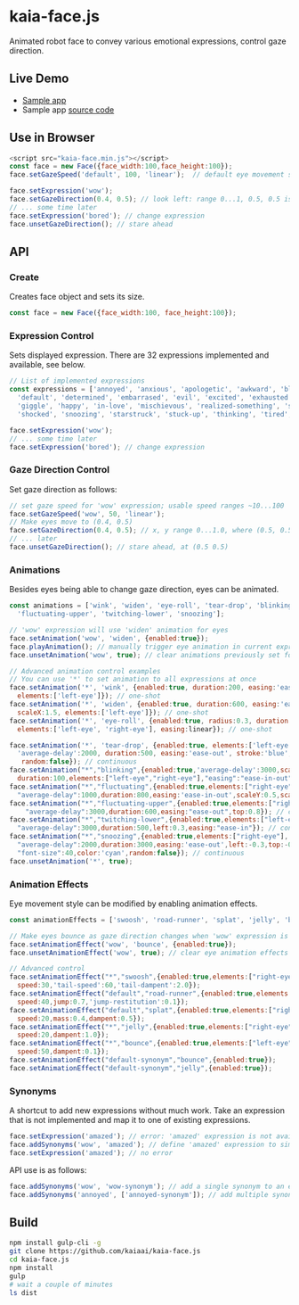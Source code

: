 # kaia-face.js
Animated robot face to convey various emotional expressions, control gaze direction.

## Live Demo
- [Sample app](https://kaia.ai/view-app/5a0556a554d7fc08c068f3b7)
- Sample app [source code](https://github.com/kaiaai/sample-apps/tree/master/face-animation)

## Use in Browser
```js
<script src="kaia-face.min.js"></script>
const face = new Face({face_width:100,face_height:100});
face.setGazeSpeed('default', 100, 'linear');  // default eye movement speed

face.setExpression('wow');
face.setGazeDirection(0.4, 0.5); // look left: range 0...1, 0.5, 0.5 is center 
// ... some time later
face.setExpression('bored'); // change expression
face.unsetGazeDirection(); // stare ahead
````

## API
### Create
Creates face object and sets its size.
```js
const face = new Face({face_width:100, face_height:100});
````
### Expression Control
Sets displayed expression. There are 32 expressions implemented and available, see below.
```js
// List of implemented expressions
const expressions = ['annoyed', 'anxious', 'apologetic', 'awkward', 'blinking', 'bored', 'crying',
  'default', 'determined', 'embarrased', 'evil', 'excited', 'exhausted', 'flustered', 'furious',
  'giggle', 'happy', 'in-love', 'mischievous', 'realized-something', 'sad', 'sassy', 'scared',
  'shocked', 'snoozing', 'starstruck', 'stuck-up', 'thinking', 'tired', 'upset', 'winking', 'wow'];

face.setExpression('wow');
// ... some time later
face.setExpression('bored'); // change expression
````

### Gaze Direction Control
Set gaze direction as follows:
```js
// set gaze speed for 'wow' expression; usable speed ranges ~10...100
face.setGazeSpeed('wow', 50, 'linear');
// Make eyes move to (0.4, 0.5)
face.setGazeDirection(0.4, 0.5); // x, y range 0...1.0, where (0.5, 0.5) is center
// ... later
face.unsetGazeDirection(); // stare ahead, at (0.5 0.5)
````

### Animations
Besides eyes being able to change gaze direction, eyes can be animated.
```js
const animations = ['wink', 'widen', 'eye-roll', 'tear-drop', 'blinking', 'fluctuating',
  'fluctuating-upper', 'twitching-lower', 'snoozing'];

// 'wow' expression will use 'widen' animation for eyes
face.setAnimation('wow', 'widen', {enabled:true});
face.playAnimation(); // manually trigger eye animation in current expression
face.unsetAnimation('wow', true); // clear animations previously set for 'wow'

// Advanced animation control examples
// You can use '*' to set animation to all expressions at once
face.setAnimation('*', 'wink', {enabled:true, duration:200, easing:'ease-out', scaleY:0.3,
  elements:['left-eye']}); // one-shot
face.setAnimation('*', 'widen', {enabled:true, duration:600, easing:'ease-in', scaleY:1.5,
  scaleX:1.5, elements:['left-eye']}); // one-shot
face.setAnimation('*', 'eye-roll', {enabled:true, radius:0.3, duration:500,
  elements:['left-eye', 'right-eye'], easing:linear}); // one-shot

face.setAnimation('*', 'tear-drop', {enabled:true, elements:['left-eye'],
  'average-delay':2000, duration:500, easing:'ease-out', stroke:'blue', 'color':'cyan',
   random:false}); // continuous
face.setAnimation("*","blinking",{enabled:true,'average-delay':3000,scaleY:0.2,
  duration:100,elements:["left-eye","right-eye"],"easing":"ease-in-out"}); // continuous
face.setAnimation("*","fluctuating",{enabled:true,elements:["right-eye"],
  "average-delay":1000,duration:800,easing:'ease-in-out',scaleY:0.5,scaleX:2.0}); // continuous  
face.setAnimation("*","fluctuating-upper",{enabled:true,elements:["right-eye"],
    "average-delay":3000,duration:600,easing:"ease-out",top:0.8}); // continuous
face.setAnimation("*","twitching-lower",{enabled:true,elements:["left-eye","right-eye"],
  "average-delay":3000,duration:500,left:0.3,easing:"ease-in"}); // continuous
face.setAnimation("*","snoozing",{enabled:true,elements:["right-eye"],
  "average-delay":2000,duration:3000,easing:'ease-out',left:-0.3,top:-0.3,
  "font-size":40,color:'cyan',random:false}); // continuous
face.unsetAnimation('*', true);
````

### Animation Effects
Eye movement style can be modified by enabling animation effects.
```js
const animationEffects = ['swoosh', 'road-runner', 'splat', 'jelly', 'bounce'];

// Make eyes bounce as gaze direction changes when 'wow' expression is displayed
face.setAnimationEffect('wow', 'bounce', {enabled:true});
face.unsetAnimationEffect('wow', true); // clear eye animation effects associated with 'wow'

// Advanced control
face.setAnimationEffect("*","swoosh",{enabled:true,elements:["right-eye","left-eye"],
  speed:30,'tail-speed':60,'tail-dampent':2.0});
face.setAnimationEffect("default","road-runner",{enabled:true,elements:["left-eye"],
  speed:40,jump:0.7,'jump-restitution':0.1});
face.setAnimationEffect("default","splat",{enabled:true,elements:["right-eye"],
  speed:20,mass:0.4,dampent:0.5});
face.setAnimationEffect("*","jelly",{enabled:true,elements:["right-eye"],
  speed:20,dampent:1.0});
face.setAnimationEffect("*","bounce",{enabled:true,elements:["left-eye"],
  speed:50,dampent:0.1});
face.setAnimationEffect("default-synonym","bounce",{enabled:true});  
face.setAnimationEffect("default-synonym","jelly",{enabled:true});
````
### Synonyms
A shortcut to add new expressions without much work. Take an expression that is not implemented and map it to one of existing expressions.
```js
face.setExpression('amazed'); // error: 'amazed' expression is not available
face.addSynonyms('wow', 'amazed'); // define 'amazed' expression to simply use 'wow'
face.setExpression('amazed'); // no error
````
API use is as follows:
```js
face.addSynonyms('wow', 'wow-synonym'); // add a single synonym to an existing expression
face.addSynonyms('annoyed', ['annoyed-synonym']); // add multiple synonims to an existing expression
````

## Build
````bash
npm install gulp-cli -g
git clone https://github.com/kaiaai/kaia-face.js
cd kaia-face.js
npm install
gulp
# wait a couple of minutes
ls dist
````
